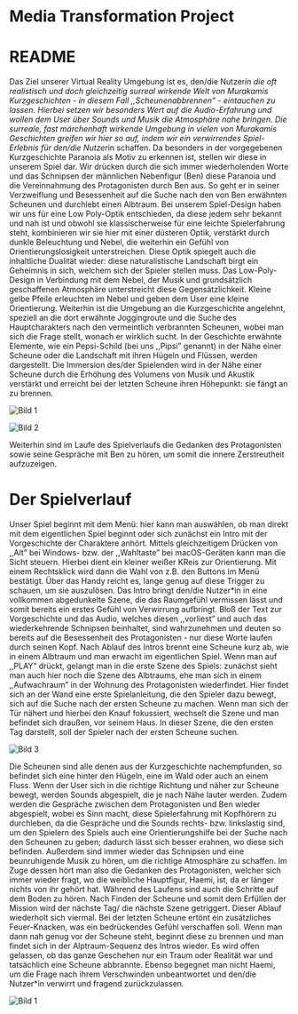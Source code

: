 
# Media Transformation Project

# README

Das Ziel unserer Virtual Reality Umgebung ist es, den/die Nutzer*in die oft realistisch und doch gleichzeitig surreal wirkende Welt von Murakamis Kurzgeschichten - in diesem Fall ,,Scheunenabbrennen” -  eintauchen zu lassen. Hierbei setzen wir besonders Wert auf die Audio-Erfahrung und wollen dem User über Sounds und Musik die Atmosphäre nahe bringen. Die surreale, fast märchenhaft wirkende Umgebung in vielen von Murakamis Geschichten greifen wir hier so auf, indem wir ein verwirrendes Spiel-Erlebnis für den/die Nutzer*in schaffen. Da besonders in der vorgegebenen Kurzgeschichte Paranoia als Motiv zu erkennen ist, stellen wir diese in unserem Spiel dar. Wir drücken durch die sich immer wiederholenden Worte und das Schnipsen der männlichen Nebenfigur (Ben) diese Paranoia und die Vereinnahmung des Protagonisten durch Ben aus. So geht er in seiner Verzweiflung und Besessenheit auf die Suche nach den von Ben erwähnten Scheunen und durchlebt einen Albtraum. 
Bei unserem Spiel-Design haben wir uns für eine Low Poly-Optik entschieden, da diese  jedem sehr bekannt und nah ist und obwohl sie klassischerweise für eine leichte Spielerfahrung steht, kombinieren wir sie hier mit einer düsteren Optik, verstärkt durch dunkle Beleuchtung und Nebel, die weiterhin ein Gefühl von Orientierungslosigkeit unterstreichen. Diese Optik spiegelt auch die inhaltliche Dualität wieder: diese naturalistische Landschaft birgt ein Geheimnis in sich, welchem sich der Spieler stellen muss. Das Low-Poly-Design in Verbindung mit dem Nebel, der Musik und grundsätzlich geschaffenen Atmosphäre unterstreicht diese Gegensätzlichkeit. 
Kleine gelbe Pfeile erleuchten im Nebel und geben dem User eine kleine Orientierung.
Weiterhin ist die Umgebung an die Kurzgeschichte angelehnt, speziell an die dort erwähnte Joggingroute und die Suche des Hauptcharakters nach den vermeintlich verbrannten Scheunen, wobei man sich die Frage stellt, wonach er wirklich sucht. In der Geschichte erwähnte Elemente, wie ein Pepsi-Schild (bei uns ,,Pipsi” genannt) in der Nähe einer Scheune oder die Landschaft mit ihren Hügeln und Flüssen, werden dargestellt. Die Immersion des/der Spielenden wird in der Nähe einer Scheune durch die Erhöhung des Volumens von Musik und Akustik verstärkt und erreicht bei der letzten Scheune ihren Höhepunkt: sie fängt an zu brennen.

![Bild 1](screenshots/Bild1.png)

![Bild 2](screenshots/Bild2.png)

Weiterhin sind im Laufe des Spielverlaufs die Gedanken des Protagonisten sowie seine Gespräche mit Ben zu hören, um somit die innere Zerstreutheit aufzuzeigen.

# Der Spielverlauf
Unser Spiel beginnt mit dem Menü: hier kann man auswählen, ob man direkt mit dem eigentlichen Spiel beginnt oder sich zunächst ein Intro mit der Vorgeschichte der Charaktere anhört. 
Mittels gleichzeitigem Drücken von ,,Alt” bei Windows- bzw. der ,,Wahltaste” bei macOS-Geräten kann man die Sicht steuern. Hierbei dient ein kleiner weißer KReis zur Orientierung. Mit einem Rechtsklick wird dann die Wahl von z.B. den Buttons im Menü bestätigt. Über das Handy reicht es, lange genug auf diese Trigger zu schauen, um sie auszulösen.
Das Intro bringt den/die Nutzer*in in eine vollkommen abgedunkelte Szene, die das Raumgefühl vermissen lässt und somit bereits ein erstes Gefühl von Verwirrung aufbringt. Bloß der Text zur Vorgeschichte und das Audio, welches diesen ,,vorliest” und auch das wiederkehrende Schnipsen beinhaltet, sind wahrzunehmen und deuten so bereits auf die Besessenheit des Protagonisten - nur diese Worte laufen durch seinen Kopf. Nach Ablauf des Intros brennt eine Scheune kurz ab, wie in einem Albtraum und man erwacht im eigentlichen Spiel.
Wenn man auf ,,PLAY” drückt, gelangt man in die erste Szene des Spiels: zunächst sieht man auch hier noch die Szene des Albtraums, ehe man sich in einem ,,Aufwachraum” in der Wohnung des Protagonisten wiederfindet. Hier findet sich an der Wand eine erste Spielanleitung, die den Spieler dazu bewegt, sich auf die Suche nach der ersten Scheune zu machen. Wenn man sich der Tür nähert und hierbei den Knauf fokussiert, wechselt die Szene und man befindet sich draußen, vor seinem Haus. In dieser Szene, die den ersten Tag darstellt, soll der Spieler nach der ersten Scheune suchen. 

![Bild 3](screenshots/Bild3.png)

Die Scheunen sind alle denen aus der Kurzgeschichte nachempfunden, so befindet sich eine hinter den Hügeln, eine im Wald oder auch an einem Fluss. 
Wenn der User sich in die richtige Richtung und näher zur Scheune bewegt, werden Sounds abgespielt, die je nach Nähe lauter werden. Zudem werden die Gespräche zwischen dem Protagonisten und Ben wieder abgespielt, wobei es Sinn macht, diese Spielerfahrung mit Kopfhörern zu durchleben, da die Gespräche und die Sounds rechts- bzw. linkslastig sind, um den Spielern des Spiels auch eine Orientierungshilfe bei der Suche nach den Scheunen zu geben; dadurch lässt sich besser erahnen, wo diese sich befinden. Außerdem sind immer wieder das Schnipsen und eine beunruhigende Musik zu hören, um die richtige Atmosphäre zu schaffen. Im Zuge dessen hört man also die Gedanken des Protagonisten, welcher sich immer wieder fragt, wo die weibliche Hauptfigur, Haemi, ist, da er länger nichts von ihr gehört hat. Während des Laufens sind auch die Schritte auf dem Boden zu hören. 
Nach Finden der Scheune und somit dem Erfüllen der Mission wird der nächste Tag/ die nächste Szene getriggert. Dieser Ablauf wiederholt sich viermal. Bei der letzten Scheune ertönt ein zusätzliches Feuer-Knacken, was ein bedrückendes Gefühl verschaffen soll. Wenn man dann nah genug vor der Scheune steht, beginnt diese zu brennen und man findet sich in der Alptraum-Sequenz des Intros wieder. Es wird offen gelassen, ob das ganze Geschehen nur ein Traum oder Realität war und tatsächlich eine Scheune abbrannte. Ebenso begegnet man nicht Haemi, um die Frage nach ihrem Verschwinden unbeantwortet und den/die Nutzer*in verwirrt und fragend zurückzulassen.

![Bild 1](screenshots/Bild4.png)


